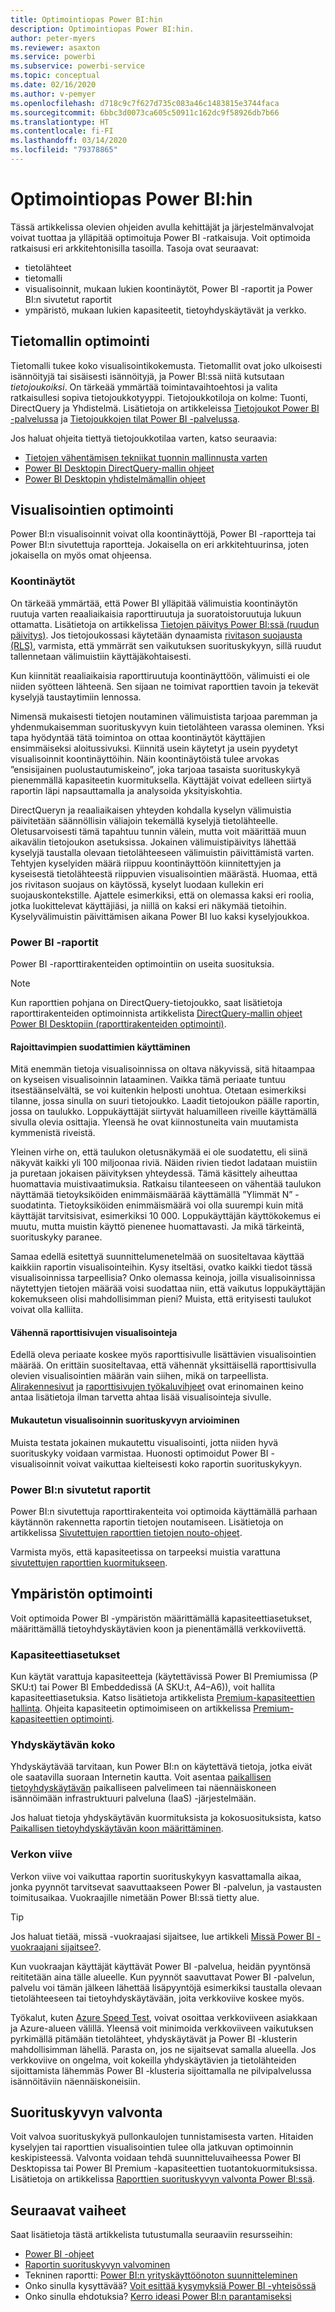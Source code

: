 ```yaml
---
title: Optimointiopas Power BI:hin
description: Optimointiopas Power BI:hin.
author: peter-myers
ms.reviewer: asaxton
ms.service: powerbi
ms.subservice: powerbi-service
ms.topic: conceptual
ms.date: 02/16/2020
ms.author: v-pemyer
ms.openlocfilehash: d718c9c7f627d735c083a46c1483815e3744faca
ms.sourcegitcommit: 6bbc3d0073ca605c50911c162dc9f58926db7b66
ms.translationtype: HT
ms.contentlocale: fi-FI
ms.lasthandoff: 03/14/2020
ms.locfileid: "79378865"
---
```

# <a name="optimization-guide-for-power-bi"></a>Optimointiopas Power BI:hin

Tässä artikkelissa olevien ohjeiden avulla kehittäjät ja järjestelmänvalvojat voivat tuottaa ja ylläpitää optimoituja Power BI -ratkaisuja. Voit optimoida ratkaisusi eri arkkitehtonisilla tasoilla. Tasoja ovat seuraavat:

- tietolähteet
- tietomalli
- visualisoinnit, mukaan lukien koontinäytöt, Power BI -raportit ja Power BI:n sivutetut raportit
- ympäristö, mukaan lukien kapasiteetit, tietoyhdyskäytävät ja verkko.

## <a name="optimizing-the-data-model"></a>Tietomallin optimointi

Tietomalli tukee koko visualisointikokemusta. Tietomallit ovat joko ulkoisesti isännöityjä tai sisäisesti isännöityjä, ja Power BI:ssä niitä kutsutaan _tietojoukoiksi_. On tärkeää ymmärtää toimintavaihtoehtosi ja valita ratkaisullesi sopiva tietojoukkotyyppi. Tietojoukkotiloja on kolme: Tuonti, DirectQuery ja Yhdistelmä. Lisätietoja on artikkeleissa [Tietojoukot Power BI -palvelussa](../service-datasets-understand.md) ja [Tietojoukkojen tilat Power BI -palvelussa](../service-dataset-modes-understand.md).

Jos haluat ohjeita tiettyä tietojoukkotilaa varten, katso seuraavia:

- [Tietojen vähentämisen tekniikat tuonnin mallinnusta varten](import-modeling-data-reduction.md)
- [Power BI Desktopin DirectQuery-mallin ohjeet](directquery-model-guidance.md)
- [Power BI Desktopin yhdistelmämallin ohjeet](composite-model-guidance.md)

## <a name="optimizing-visualizations"></a>Visualisointien optimointi

Power BI:n visualisoinnit voivat olla koontinäyttöjä, Power BI -raportteja tai Power BI:n sivutettuja raportteja. Jokaisella on eri arkkitehtuurinsa, joten jokaisella on myös omat ohjeensa. 

### <a name="dashboards"></a>Koontinäytöt

On tärkeää ymmärtää, että Power BI ylläpitää välimuistia koontinäytön ruutuja varten reaaliaikaisia raporttiruutuja ja suoratoistoruutuja lukuun ottamatta. Lisätietoja on artikkelissa [Tietojen päivitys Power BI:ssä (ruudun päivitys)](../refresh-data.md#tile-refresh). Jos tietojoukossasi käytetään dynaamista [rivitason suojausta (RLS)](../service-admin-rls.md), varmista, että ymmärrät sen vaikutuksen suorituskykyyn, sillä ruudut tallennetaan välimuistiin käyttäjäkohtaisesti.

Kun kiinnität reaaliaikaisia raporttiruutuja koontinäyttöön, välimuisti ei ole niiden syötteen lähteenä. Sen sijaan ne toimivat raporttien tavoin ja tekevät kyselyjä taustaytimiin lennossa.

Nimensä mukaisesti tietojen noutaminen välimuistista tarjoaa paremman ja yhdenmukaisemman suorituskyvyn kuin tietolähteen varassa oleminen. Yksi tapa hyödyntää tätä toimintoa on ottaa koontinäytöt käyttäjien ensimmäiseksi aloitussivuksi. Kiinnitä usein käytetyt ja usein pyydetyt visualisoinnit koontinäyttöihin. Näin koontinäytöistä tulee arvokas ”ensisijainen puolustautumiskeino”, joka tarjoaa tasaista suorituskykyä pienemmällä kapasiteetin kuormituksella. Käyttäjät voivat edelleen siirtyä raportin läpi napsauttamalla ja analysoida yksityiskohtia.

DirectQueryn ja reaaliaikaisen yhteyden kohdalla kyselyn välimuistia päivitetään säännöllisin väliajoin tekemällä kyselyjä tietolähteelle. Oletusarvoisesti tämä tapahtuu tunnin välein, mutta voit määrittää muun aikavälin tietojoukon asetuksissa. Jokainen välimuistipäivitys lähettää kyselyjä taustalla olevaan tietolähteeseen välimuistin päivittämistä varten. Tehtyjen kyselyiden määrä riippuu koontinäyttöön kiinnitettyjen ja kyseisestä tietolähteestä riippuvien visualisointien määrästä. Huomaa, että jos rivitason suojaus on käytössä, kyselyt luodaan kullekin eri suojauskontekstille. Ajattele esimerkiksi, että on olemassa kaksi eri roolia, jotka luokittelevat käyttäjiäsi, ja niillä on kaksi eri näkymää tietoihin. Kyselyvälimuistin päivittämisen aikana Power BI luo kaksi kyselyjoukkoa.

### <a name="power-bi-reports"></a>Power BI -raportit

Power BI -raporttirakenteiden optimointiin on useita suosituksia.

> [!NOTE]
> Kun raporttien pohjana on DirectQuery-tietojoukko, saat lisätietoja raporttirakenteiden optimoinnista artikkelista [DirectQuery-mallin ohjeet Power BI Desktopiin (raporttirakenteiden optimointi)](directquery-model-guidance.md#optimize-report-designs).

#### <a name="apply-the-most-restrictive-filters"></a>Rajoittavimpien suodattimien käyttäminen

Mitä enemmän tietoja visualisoinnissa on oltava näkyvissä, sitä hitaampaa on kyseisen visualisoinnin lataaminen. Vaikka tämä periaate tuntuu itsestäänselvältä, se voi kuitenkin helposti unohtua. Otetaan esimerkiksi tilanne, jossa sinulla on suuri tietojoukko. Laadit tietojoukon päälle raportin, jossa on taulukko. Loppukäyttäjät siirtyvät haluamilleen riveille käyttämällä sivulla olevia osittajia. Yleensä he ovat kiinnostuneita vain muutamista kymmenistä riveistä.

Yleinen virhe on, että taulukon oletusnäkymää ei ole suodatettu, eli siinä näkyvät kaikki yli 100 miljoonaa riviä. Näiden rivien tiedot ladataan muistiin ja puretaan jokaisen päivityksen yhteydessä. Tämä käsittely aiheuttaa huomattavia muistivaatimuksia. Ratkaisu tilanteeseen on vähentää taulukon näyttämää tietoyksiköiden enimmäismäärää käyttämällä ”Ylimmät N” -suodatinta. Tietoyksiköiden enimmäismäärä voi olla suurempi kuin mitä käyttäjät tarvitsisivat, esimerkiksi 10 000. Loppukäyttäjän käyttökokemus ei muutu, mutta muistin käyttö pienenee huomattavasti. Ja mikä tärkeintä, suorituskyky paranee.

Samaa edellä esitettyä suunnittelumenetelmää on suositeltavaa käyttää kaikkiin raportin visualisointeihin. Kysy itseltäsi, ovatko kaikki tiedot tässä visualisoinnissa tarpeellisia? Onko olemassa keinoja, joilla visualisoinnissa näytettyjen tietojen määrää voisi suodattaa niin, että vaikutus loppukäyttäjän kokemukseen olisi mahdollisimman pieni? Muista, että erityisesti taulukot voivat olla kalliita.

#### <a name="limit-visuals-on-report-pages"></a>Vähennä raporttisivujen visualisointeja

Edellä oleva periaate koskee myös raporttisivulle lisättävien visualisointien määrää. On erittäin suositeltavaa, että vähennät yksittäisellä raporttisivulla olevien visualisointien määrän vain siihen, mikä on tarpeellista. [Alirakennesivut](report-drillthrough.md) ja [raporttisivujen työkaluvihjeet](report-page-tooltips.md) ovat erinomainen keino antaa lisätietoja ilman tarvetta ahtaa lisää visualisointeja sivulle.

#### <a name="evaluate-custom-visual-performance"></a>Mukautetun visualisoinnin suorituskyvyn arvioiminen

Muista testata jokainen mukautettu visualisointi, jotta niiden hyvä suorituskyky voidaan varmistaa. Huonosti optimoidut Power BI -visualisoinnit voivat vaikuttaa kielteisesti koko raportin suorituskykyyn.

### <a name="power-bi-paginated-reports"></a>Power BI:n sivutetut raportit

Power BI:n sivutettuja raporttirakenteita voi optimoida käyttämällä parhaan käytännön rakennetta raportin tietojen noutamiseen. Lisätietoja on artikkelissa [Sivutettujen raporttien tietojen nouto-ohjeet](report-paginated-data-retrieval.md).

Varmista myös, että kapasiteetissa on tarpeeksi muistia varattuna [sivutettujen raporttien kuormitukseen](../service-admin-premium-workloads.md#paginated-reports).

## <a name="optimizing-the-environment"></a>Ympäristön optimointi

Voit optimoida Power BI -ympäristön määrittämällä kapasiteettiasetukset, määrittämällä tietoyhdyskäytävien koon ja pienentämällä verkkoviivettä.

### <a name="capacity-settings"></a>Kapasiteettiasetukset

Kun käytät varattuja kapasiteetteja (käytettävissä Power BI Premiumissa (P SKU:t) tai Power BI Embeddedissä (A SKU:t, A4–A6)), voit hallita kapasiteettiasetuksia. Katso lisätietoja artikkelista [Premium-kapasiteettien hallinta](../service-premium-capacity-manage.md). Ohjeita kapasiteetin optimoimiseen on artikkelissa [Premium-kapasiteettien optimointi](../service-premium-capacity-optimize.md).

### <a name="gateway-sizing"></a>Yhdyskäytävän koko

Yhdyskäytävää tarvitaan, kun Power BI:n on käytettävä tietoja, jotka eivät ole saatavilla suoraan Internetin kautta. Voit asentaa [paikallisen tietoyhdyskäytävän](../service-gateway-onprem.md) paikalliseen palvelimeen tai näennäiskoneen isännöimään infrastruktuuri palveluna (IaaS) -järjestelmään.

Jos haluat tietoja yhdyskäytävän kuormituksista ja kokosuosituksista, katso [Paikallisen tietoyhdyskäytävän koon määrittäminen](gateway-onprem-sizing.md).

### <a name="network-latency"></a>Verkon viive

Verkon viive voi vaikuttaa raportin suorituskykyyn kasvattamalla aikaa, jonka pyynnöt tarvitsevat saavuttaakseen Power BI -palvelun, ja vastausten toimitusaikaa. Vuokraajille nimetään Power BI:ssä tietty alue.

> [!TIP]
> Jos haluat tietää, missä -vuokraajasi sijaitsee, lue artikkeli [Missä Power BI -vuokraajani sijaitsee?](../service-admin-where-is-my-tenant-located.md).

Kun vuokraajan käyttäjät käyttävät Power BI -palvelua, heidän pyyntönsä reititetään aina tälle alueelle. Kun pyynnöt saavuttavat Power BI -palvelun, palvelu voi tämän jälkeen lähettää lisäpyyntöjä esimerkiksi taustalla olevaan tietolähteeseen tai tietoyhdyskäytävään, joita verkkoviive koskee myös.

Työkalut, kuten [Azure Speed Test](https://azurespeedtest.azurewebsites.net/), voivat osoittaa verkkoviiveen asiakkaan ja Azure-alueen välillä. Yleensä voit minimoida verkkoviiveen vaikutuksen pyrkimällä pitämään tietolähteet, yhdyskäytävät ja Power BI -klusterin mahdollisimman lähellä. Parasta on, jos ne sijaitsevat samalla alueella. Jos verkkoviive on ongelma, voit kokeilla yhdyskäytävien ja tietolähteiden sijoittamista lähemmäs Power BI -klusteria sijoittamalla ne pilvipalvelussa isännöitäviin näennäiskoneisiin.

## <a name="monitoring-performance"></a>Suorituskyvyn valvonta

Voit valvoa suorituskykyä pullonkaulojen tunnistamisesta varten. Hitaiden kyselyjen tai raporttien visualisointien tulee olla jatkuvan optimoinnin keskipisteessä. Valvonta voidaan tehdä suunnitteluvaiheessa Power BI Desktopissa tai Power BI Premium -kapasiteettien tuotantokuormituksissa. Lisätietoja on artikkelissa [Raporttien suorituskyvyn valvonta Power BI:ssä](monitor-report-performance.md).

## <a name="next-steps"></a>Seuraavat vaiheet

Saat lisätietoja tästä artikkelista tutustumalla seuraaviin resursseihin:

- [Power BI -ohjeet](index.yml)
- [Raportin suorituskyvyn valvominen](monitor-report-performance.md)
- Tekninen raportti: [Power BI:n yrityskäyttöönoton suunnitteleminen](https://go.microsoft.com/fwlink/?linkid=2057861)
- Onko sinulla kysyttävää? [Voit esittää kysymyksiä Power BI -yhteisössä](https://community.powerbi.com/)
- Onko sinulla ehdotuksia? [Kerro ideasi Power BI:n parantamiseksi](https://ideas.powerbi.com/)
